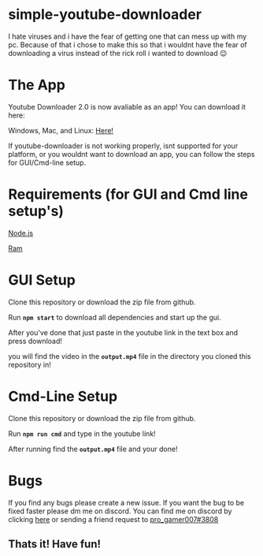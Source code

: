 # simple-youtube-downloader
I hate viruses and i have the fear of getting one that can mess up with my pc. Because of that i chose to make this so that i wouldnt have the fear of downloading a virus instead of the rick roll i wanted to download 😉
<br/>

# **The App**
Youtube Downloader 2.0 is now avaliable as an app! You can download it here:

Windows, Mac, and Linux: [Here!](https://github.com/pro-gamer007/simple-youtube-downloader/releases/tag/mac.windows.linux.2.0.0)

If youtube-downloader is not working properly, isnt supported for your platform, or you wouldnt want to download an app, you can follow the steps for GUI/Cmd-line setup.

# **Requirements (for GUI and Cmd line setup's)**
[Node.js](https://nodejs.org/)

[Ram](https://downloadmoreram.com/)

# **GUI Setup**
Clone this repository or download the zip file from github.

Run **`npm start`** to download all dependencies and start up the gui.

After you've done that just paste in the youtube link in the text box and press download! 

you will find the video in the **`output.mp4`** file in the directory you cloned this repository in!

# **Cmd-Line Setup**
Clone this repository or download the zip file from github.

Run **`npm run cmd`** and type in the youtube link!

After running find the **`output.mp4`** file and your done!

# **Bugs**
If you find any bugs please create a new issue. If you want the bug to be fixed faster please dm me on discord. You can find me on discord by clicking [here](https://discord.com/users/555064829946232832) or sending a friend request to [pro_gamer007#3808](https://discord.com/users/555064829946232832)

## Thats it! Have fun!
